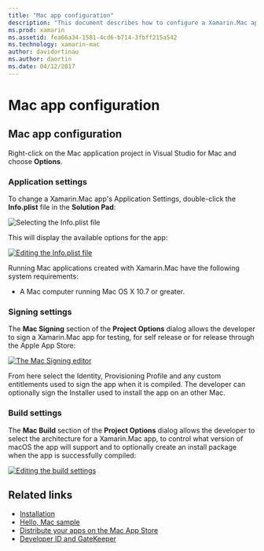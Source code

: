 ```yaml
---
title: "Mac app configuration"
description: "This document describes how to configure a Xamarin.Mac app for publication. It discusses application settings, signing settings, and build settings."
ms.prod: xamarin
ms.assetid: fea66a34-1581-4cd6-b714-3fbff215a542
ms.technology: xamarin-mac
author: davidortinau
ms.author: daortin
ms.date: 04/12/2017
---
```


# Mac app configuration

## Mac app configuration

Right-click on the Mac application project in Visual Studio for Mac and choose **Options**.

### Application settings

To change a Xamarin.Mac app's Application Settings, double-click the **Info.plist** file in the **Solution Pad**:

![Selecting the Info.plist file](app-configuration-images/config04.png "Selecting the Info.plist file")

This will display the available options for the app:

 [![Editing the Info.plist file](app-configuration-images/config01.png "Editing the Info.plist file")](app-configuration-images/config01-large.png#lightbox)

Running Mac applications created with Xamarin.Mac have the following system requirements:

- A Mac computer running Mac OS X 10.7 or greater.

### Signing settings

The **Mac Signing** section of the **Project Options** dialog allows the developer to sign a Xamarin.Mac app for testing, for self release or for release through the Apple App Store:

[![The Mac Signing editor](app-configuration-images/config02.png "The Mac Signing window")](app-configuration-images/config02-large.png#lightbox)

From here select the Identity, Provisioning Profile and any custom entitlements used to sign the app when it is compiled. The developer can optionally sign the Installer used to install the app on an other Mac.

### Build settings

The **Mac Build** section of the **Project Options** dialog allows the developer to select the architecture for a Xamarin.Mac app, to control what version of macOS the app will support and to optionally create an install package when the app is successfully compiled:

 [![Editing the build settings](app-configuration-images/config03.png "Editing the build settings")](app-configuration-images/config03-large.png#lightbox)

## Related links

- [Installation](/visualstudio/mac/installation/)
- [Hello, Mac sample](~/mac/get-started/hello-mac.md)
- [Distribute your apps on the Mac App Store](https://developer.apple.com/devcenter/mac/checklist/)
- [Developer ID and GateKeeper](https://developer.apple.com/resources/developer-id/)

